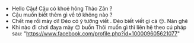 - Hello Cậu! Cậu có khoẻ hông Thảo Zân ?
- Cậu muốn biết thêm gì về tớ không nào ?
- Chết mẹ rồi mày ơi! Đéo có ý tưởng viết . Đéo biết viết gì cả 😔. Nản ghê
- Khi nào đi chơi đaya mày 😔 buồn
Thôi muốn gì thì liên hệ theo cú pháp sau:
"https://www.facebook.com/profile.php?id=100009605621077"
<!---
Ng2006/Ng2006 is a ✨ special ✨ repository because its `README.md` (this file) appears on your GitHub profile.
You can click the Preview link to take a look at your changes.
--->
